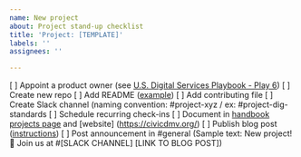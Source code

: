 ```yaml
---
name: New project
about: Project stand-up checklist
title: 'Project: [TEMPLATE]'
labels: ''
assignees: ''

---
```


[ ] Appoint a product owner (see [U.S. Digital Services Playbook - Play 6](https://playbook.cio.gov/#play6))
[ ] Create new repo
[ ] Add README ([example](https://github.com/civicdmv/dmv-website/blob/master/README.md))
[ ] Add contributing file
[ ] Create Slack channel (naming convention: #project-xyz / ex: #project-dig-standards
[ ] Schedule recurring check-ins
[ ] Document in [handbook projects page](https://civicdmv-handbook.readthedocs.io/en/latest/projects/) and [website] (https://civicdmv.org/)
[ ] Publish blog post ([instructions](https://github.com/civicdmv/ops/issues/new?assignees=&labels=Content&template=blog-post.md&title=Post+%28TEMPLATE%29))
[ ] Post announcement in #general (Sample text: New project! :raised_hands: Join us at #[SLACK CHANNEL] [LINK TO BLOG POST])
